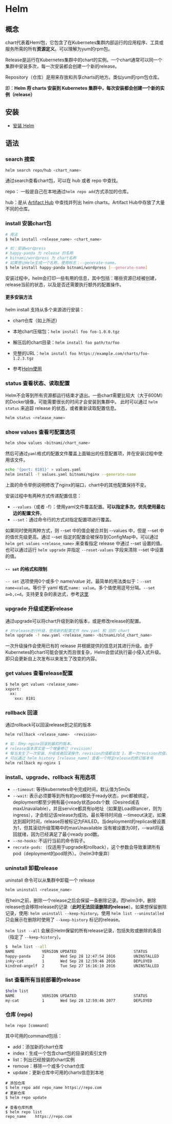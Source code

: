 # Helm

## 概念

chart代表着Heml包，它包含了在Kubernetes集群内部运行的应用程序、工具或服务所需的所有**资源定义**。可以理解为yum的rpm包。

Release是运行在Kubernetes集群中的chart的实例。一个chart通常可以同一个集群中安装多次，每一次安装都会创建一个新的release。

Repository（仓库）是用来存放和共享charts的地方。类似yum的rpm包仓库。

即：**Helm 将 charts 安装到 Kubernetes 集群中，每次安装都会创建一个新的实例（release）**

## 安装

- [安装 Helm](https://helm.sh/zh/docs/intro/install/)

## 语法

### search 搜索

```bash
helm search repo/hub <chart_name>
```

通过search查看chart包，可以在 hub 或者 repo 中查找。  

repo： 一般是自己在本地通过`helm repo add`方式添加的仓库。

hub：是从 [Artifact Hub](https://artifacthub.io/) 中查找并列出 helm charts。Artifact Hub中存放了大量不同的仓库。

### install 安装chart包

```bash
# 用法
$ helm install <release_name> <chart_name>

# 如：安装wordpress
# happy-panda 为 release 的名称
# bitnami/wordpress 为 chart名称
# 如果想让Helm生成一个名称，使用标志：--generate-name。
$ helm install happy-panda bitnami/wordpress [--generate-name]
```

安装过程中，helm会打印一些有用的信息，其中包括：哪些资源已经被创建，release当前的状态，以及是否还需要执行额外的配置操作。

#### 更多安装方法

helm install 支持从多个来源进行安装：

- chart仓库（如上所述）
- 本地chart压缩包：`helm install foo foo-1.0.0.tgz`
- 解压后的chart目录：`helm install foo path/to/foo`
- 完整的URL：`helm install foo https://example.com/charts/foo-1.2.3.tgz`

- 参考[Helm使用](https://helm.sh/zh/docs/intro/using_helm/)

### status 查看状态、读取配置

Helm不会等到所有资源都运行结束才退出。一些chart需要比较大（大于600M）的Docker镜像，可能需要很长的时间才会安装到集群中。
此时可以通过 `helm status` 来追踪 release 的状态，或者重新读取配置信息。

```bash
helm status <release_name>
```

### show values 查看可配置选项

```bash
helm show values <bitnami/chart_name>
```

然后可通过`yaml`格式的配置文件覆盖上面输出的任意配置项，并在安装过程中使用该文件。

```bash
echo '{port: 8181}' > values.yaml
helm install -f values.yaml bitnami/nginx --generate-name
```

上面的命令举例说明修改了nginx的端口，chart中的其他配置保持不变。

安装过程中有两种方式传递配置信息：

- `--values`（或者 -f）：使用yaml文件覆盖配置。**可以指定多次，优先使用最右边的配置文件**。
- `--set`：通过命令行的方式对指定配置项进行覆盖。
  
如果同时使用两种方式，则 --set 中的值会被合并到 --values 中，但是 --set 中的值优先级更高。通过 --set 指定的配置会被保存到ConfigMap中。可以通过 `helm get values <release_name>` 来查看指定 release 中通过 --set 设置的值。也可以通过运行 `helm upgrade` 并指定 `--reset-values` 字段来清除 --set 中设置的值。

#### `-- set` 的格式和限制

`-- set` 选项使用0个或多个 name/value 对。最简单的用法类似于：`--set name=value`。等价于 yaml 格式:`name: value`。多个值使用逗号分隔。`--set a=b,c=d`。支持更复杂的表达式，参考[这里](https://helm.sh/zh/docs/intro/using_helm/)

### upgrade 升级或更新release

通过upgrade可以将chart升级到新的版本，或是修改release的配置。

```bash
# 对release进行升级，使用新的配置文件 new.yaml 和 旧的 chart
helm upgrade -f new.yaml <release_name> <bitnami/old_chart_name> 
```

一次升级操作会使用已有的 release 并根据提供的信息对其进行升级。由于Kubernetes的chart可能会很大而且很复杂，Helm会尝试执行最小侵入式升级。即只会更新自上次发布以来发生了改变的内容。

### get values 查看release配置

```bash
$ helm get values <release_name>
xxport:
  xx:
    xxx: 8181
```

### rollback 回滚

通过rollback可以回滚release到之前的版本

```bash
helm rollback <release_name>  <revision>

# 如：将my-nginx回滚到最初的版本。
# release版本其实是一个增量修订（revision）
# 每当发生了一次安装、升级或者回滚操作，revision的值都会加 1，第一次revision的值永远是 1
# 可以通过 helm history [release_name] 查看一个特定release的修订版本号
helm rollback my-nginx 1
```

### install、upgrade、rollback 有用选项

- `--timeout`: 等待kubernetes命令完成时间，默认值为5m0s
- `--wait`: 表示必须要等到所有的pod都处于ready状态，pvc都被绑定，deployment都至少拥有最小ready状态pods个数（Desired减去 maxUnavailable），并且service都具有ip地址（如果是LoadBlancer，则为ingress），才会标记该release为成功。最长等待时间由 --timeout决定。如果达到超时时间，release将被标记为FAILED。当deployment的replicas被设置为1，但其滚动升级策略中的maxUnavailable 没有被设置为0时，--wait将返回就绪，因为已经满足了最小ready pod数。
- `--no-hooks`: 不运行当前的命令钩子。
- `recrate-pods`: （仅适用于upgrade和rollback），这个参数会导致重建所有pod（deployment的pod除外）。（helm3中废弃）

### uninstall 卸载release

uninstall 命令可以从集群中卸载一个 release

```bash
helm uninstall <release_name>
```

在helm之前，删除一个release之后会保留一条删除记录。而helm3中，删除release也会移除release的记录（**此时无法回滚删除的release**）。如果想保留删除记录，使用: `helm uninstall --keep-history`。使用 `helm list --uninstalled` 只会展示在删除时使用了 `--keep-history` 标记的release。

`helm list --all` 会展示Helm保留的所有release记录，包括失败或删除的条目（指定了 `--keep-history`）。

```bash
$  helm list --all
NAME            VERSION UPDATED                         STATUS          CHART
happy-panda     2       Wed Sep 28 12:47:54 2016        UNINSTALLED     wordpress-10.4.5.6.0
inky-cat        1       Wed Sep 28 12:59:46 2016        DEPLOYED        alpine-0.1.0
kindred-angelf  2       Tue Sep 27 16:16:10 2016        UNINSTALLED     alpine-0.1.0
```

### list 查看所有当前部署的release

```bash
$helm list
NAME            VERSION UPDATED                         STATUS          CHART
my-cat          1       Wed Sep 28 12:59:46 2077        DEPLOYED        alpine-0.1.0
```

### 仓库 (repo)

```shell
helm repo [command]
```

其中可用的command包括：

- add：添加新的chart仓库
- index：生成一个包含chart包的目录的索引文件
- list：列出已经按装的chart实例
- remove：移除一个或多个chart仓库
- update：更新仓库中可用的charts信息到本地

```shell
# 添加仓库
$ helm repo add repo_name https://repo.com
# 更新仓库
$ helm repo update

# 查看仓库列表
$ helm repo list
repo_name    https://repo.com
```
